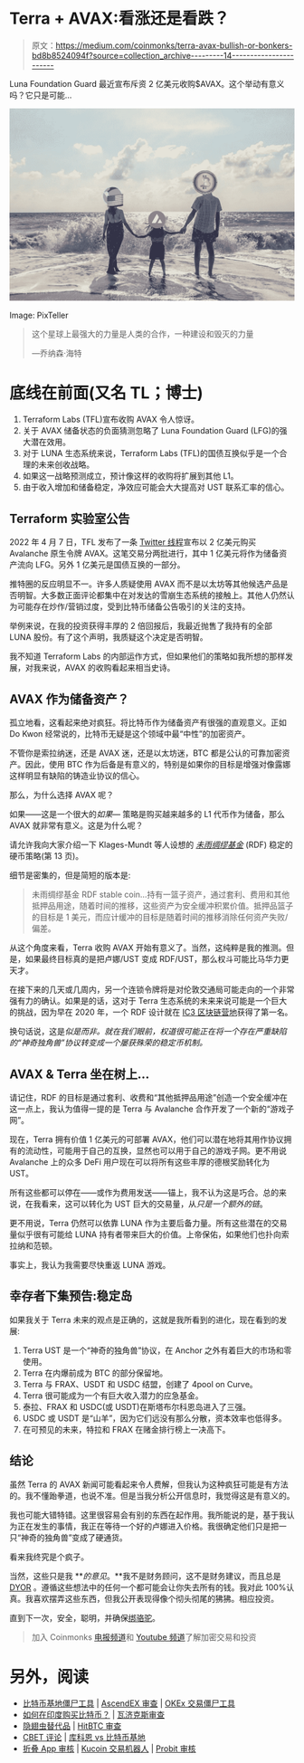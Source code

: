 # Terra + AVAX:看涨还是看跌？

> 原文：<https://medium.com/coinmonks/terra-avax-bullish-or-bonkers-bd8b8524094f?source=collection_archive---------14----------------------->

Luna Foundation Guard 最近宣布斥资 2 亿美元收购$AVAX。这个举动有意义吗？它只是可能…

![](img/cb33c9a69cf0caa97a67d5a2f9c3e725.png)

Image: PixTeller

> 这个星球上最强大的力量是人类的合作，一种建设和毁灭的力量
> 
> —乔纳森·海特

# 底线在前面(又名 TL；博士)

1.  Terraform Labs (TFL)宣布收购 AVAX 令人惊讶。
2.  关于 AVAX 储备状态的负面猜测忽略了 Luna Foundation Guard (LFG)的强大潜在效用。
3.  对于 LUNA 生态系统来说，Terraform Labs (TFL)的国债互换似乎是一个合理的未来创收战略。
4.  如果这一战略预测成立，预计像这样的收购将扩展到其他 L1。
5.  由于收入增加和储备稳定，净效应可能会大大提高对 UST 联系汇率的信心。

## Terraform 实验室公告

2022 年 4 月 7 日，TFL 发布了一条 [Twitter 线程](https://twitter.com/terra_money/status/1512111686018285582)宣布以 2 亿美元购买 Avalanche 原生令牌 AVAX。这笔交易分两批进行，其中 1 亿美元将作为储备资产流向 LFG。另外 1 亿美元是国债互换的一部分。

推特圈的反应明显不一。许多人质疑使用 AVAX 而不是以太坊等其他候选产品是否明智。大多数正面评论都集中在对发达的雪崩生态系统的接触上。其他人仍然认为可能存在炒作/营销过度，受到比特币储备公告吸引的关注的支持。

举例来说，在我的投资获得丰厚的 2 倍回报后，我最近抛售了我持有的全部 LUNA 股份。有了这个声明，我质疑这个决定是否明智。

我不知道 Terraform Labs 的内部运作方式，但如果他们的策略如我所想的那样发展，对我来说，AVAX 的收购看起来相当史诗。

## AVAX 作为储备资产？

孤立地看，这看起来绝对疯狂。将比特币作为储备资产有很强的直观意义。正如 Do Kwon 经常说的，比特币无疑是这个领域中最“中性”的加密资产。

不管你是索拉纳迷，还是 AVAX 迷，还是以太坊迷，BTC 都是公认的可靠加密资产。因此，使用 BTC 作为后备是有意义的，特别是如果你的目标是增强对像露娜这样明显有缺陷的铸造业协议的信心。

那么，为什么选择 AVAX 呢？

如果——这是一个很大的*如果—* 策略是购买越来越多的 L1 代币作为储备，那么 AVAX 就非常有意义。这是为什么呢？

请允许我向大家介绍一下 Klages-Mundt 等人设想的 [*未雨绸缪基金*](https://arxiv.org/pdf/2006.12388.pdf) (RDF) 稳定的硬币策略(第 13 页)。

细节是密集的，但是简短的版本是:

> 未雨绸缪基金 RDF stable coin…持有一篮子资产，通过套利、费用和其他抵押品用途，随着时间的推移，这些资产为安全缓冲积累价值。抵押品篮子的目标是 1 美元，而应计缓冲的目标是随着时间的推移消除任何资产失败/偏差。

从这个角度来看，Terra 收购 AVAX 开始有意义了。当然，这纯粹是我的推测。但是，如果最终目标真的是把卢娜/UST 变成 RDF/UST，那么权斗可能比马华力更天才。

在接下来的几天或几周内，另一个连锁令牌将是对伦敦交通局可能走向的一个非常强有力的确认。如果是的话，这对于 Terra 生态系统的未来来说可能是一个巨大的挑战，因为早在 2020 年，一个 RDF 设计就在 [IC3 区块链营地](https://www.initc3.org/events/2020-07-26-ic3-blockchain-camp)获得了第一名。

换句话说，这是*似是而非。就在我们眼前，权道很可能正在将一个存在严重缺陷的“神奇独角兽”协议转变成一个屡获殊荣的稳定币机制。*

## AVAX & Terra 坐在树上…

请记住，RDF 的目标是通过套利、收费和“其他抵押品用途”创造一个安全缓冲在这一点上，我认为值得一提的是 Terra 与 Avalanche 合作开发了一个新的“游戏子网”。

现在，Terra 拥有价值 1 亿美元的可部署 AVAX，他们可以潜在地将其用作协议拥有的流动性，可能用于自己的互换，显然也可以用于自己的游戏子网。更不用说 Avalanche 上的众多 DeFi 用户现在可以将所有这些丰厚的德根奖励转化为 UST。

所有这些都可以停在——或作为费用发送——锚上，我不认为这是巧合。总的来说，在我看来，这可以转化为 UST 巨大的交易量，从*只是一个额外的链*。

更不用说，Terra 仍然可以依靠 LUNA 作为主要后备力量。所有这些潜在的交易量似乎很有可能给 LUNA 持有者带来巨大的价值。上帝保佑，如果他们也扑向索拉纳和范顿。

事实上，我认为我需要尽快重返 LUNA 游戏。

## 幸存者下集预告:稳定岛

如果我关于 Terra 未来的观点是正确的，这就是我所看到的进化，现在看到的发展:

1.  Terra UST 是一个“神奇的独角兽”协议，在 Anchor 之外有着巨大的市场和零使用。
2.  Terra 在内爆前成为 BTC 的部分保留地。
3.  Terra 与 FRAX、USDT 和 USDC 结盟，创建了 4pool on Curve。
4.  Terra 很可能成为一个有巨大收入潜力的应急基金。
5.  泰拉、FRAX 和 USDC(或 USDT)在斯塔布尔科恩岛进入了三强。
6.  USDC 或 USDT 是“山羊”，因为它们远没有那么分散，资本效率也低得多。
7.  在可预见的未来，特拉和 FRAX 在赌金排行榜上一决高下。

## 结论

虽然 Terra 的 AVAX 新闻可能看起来令人费解，但我认为这种疯狂可能是有方法的。我不懂跆拳道，也说不准。但是当我分析公开信息时，我觉得这是有意义的。

我也可能大错特错。这里很容易会有别的东西在起作用。我所能说的是，基于我认为正在发生的事情，我正在等待一个好的卢娜进入价格。我很确定他们只是把一只“神奇的独角兽”变成了硬通货。

看来我终究是个疯子。

当然，这些只是我 ***的意见*。**我不是财务顾问，这不是财务建议，而且总是 [DYOR](/coinmonks/crypto-investing-how-to-dyor-1e6dabdb1de9) 。遵循这些想法中的任何一个都可能会让你失去所有的钱。我对此 100%认真。我喜欢摆弄这些东西，但我公开表现得像个彻头彻尾的狒狒。相应投资。

直到下一次，安全，聪明，并确保[绑骆驼](https://www.oxfordreference.com/view/10.1093/acref/9780199539536.001.0001/acref-9780199539536-e-2318)。

> 加入 Coinmonks [电报频道](https://t.me/coincodecap)和 [Youtube 频道](https://www.youtube.com/c/coinmonks/videos)了解加密交易和投资

# 另外，阅读

*   [比特币基地僵尸工具](/coinmonks/coinbase-bots-ac6359e897f3) | [AscendEX 审查](/coinmonks/ascendex-review-53e829cf75fa) | [OKEx 交易僵尸工具](/coinmonks/okex-trading-bots-234920f61e60)
*   [如何在印度购买比特币？](/coinmonks/buy-bitcoin-in-india-feb50ddfef94) | [瓦济克斯审查](/coinmonks/wazirx-review-5c811b074f5b)
*   [隐翅虫替代品](/coinmonks/cryptohopper-alternatives-d67287b16d27) | [HitBTC 审查](/coinmonks/hitbtc-review-c5143c5d53c2)
*   [CBET 评论](https://coincodecap.com/cbet-casino-review) | [库科恩 vs 比特币基地](https://coincodecap.com/kucoin-vs-coinbase)
*   [折叠 App 审核](https://coincodecap.com/fold-app-review) | [Kucoin 交易机器人](/coinmonks/kucoin-trading-bot-automate-your-trades-8cf0ca2138e0) | [Probit 审核](https://coincodecap.com/probit-review)
